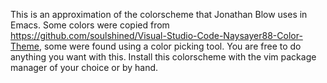 This is an approximation of the colorscheme that Jonathan Blow uses in Emacs.
Some colors were copied from https://github.com/soulshined/Visual-Studio-Code-Naysayer88-Color-Theme, some were found using a color picking tool.
You are free to do anything you want with this.
Install this colorscheme with the vim package manager of your choice or by hand.
